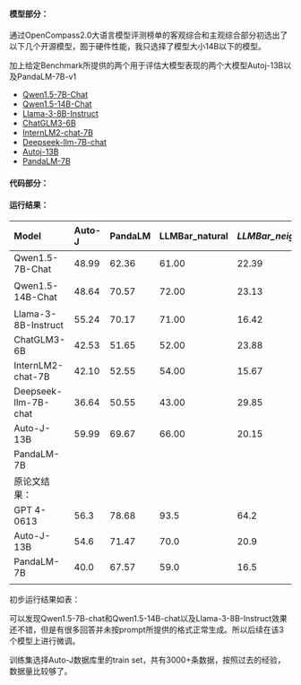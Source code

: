 

#### 模型部分：

通过OpenCompass2.0大语言模型评测榜单的客观综合和主观综合部分初选出了以下几个开源模型，囿于硬件性能，我只选择了模型大小14B以下的模型。

加上给定Benchmark所提供的两个用于评估大模型表现的两个大模型Autoj-13B以及PandaLM-7B-v1

- [Qwen1.5-7B-Chat](https://huggingface.co/Qwen/Qwen1.5-7B-Chat)
- [Qwen1.5-14B-Chat](https://huggingface.co/Qwen/Qwen1.5-14B-Chat)
- [Llama-3-8B-Instruct](https://huggingface.co/meta-llama/Meta-Llama-3-8B-Instruct)
- [ChatGLM3-6B](https://huggingface.co/THUDM/chatglm3-6b)
- [InternLM2-chat-7B](https://huggingface.co/internlm/internlm2-chat-7b)
- [Deepseek-llm-7B-chat](https://huggingface.co/deepseek-ai/deepseek-llm-7b-chat)
- [Autoj-13B](https://huggingface.co/GAIR/autoj-13b)
- [PandaLM-7B](https://huggingface.co/WeOpenML/PandaLM-7B-v1)

#### 代码部分：









#### 运行结果：

| Model                | Auto-J | PandaLM | LLMBar_natural | *LLMBar_neighbor* | *LLMBar_gptinst* | *LLMBar_gptout* | *LLMBar_manual* | *MTBench* | 备注————————————                                 |
| :------------------- | :----- | :------ | :------------- | :---------------- | :--------------- | :-------------- | :-------------- | :-------- | :----------------------------------------------- |
| Qwen1.5-7B-Chat      | 48.99  | 62.36   | 61.00          | 22.39             | 29.35            | 48.94           | 30.43           | 54.61     |                                                  |
| Qwen1.5-14B-Chat     | 48.64  | 70.57   | 72.00          | 23.13             | 25.00            | 51.06           | 32.61           | 43.99     | 本身结果不错，但格式错误太多了，需要微调学习格式 |
| Llama-3-8B-Instruct  | 55.24  | 70.17   | 71.00          | 16.42             | 22.83            | 57.45           | 28.26           | 46.65     |                                                  |
| ChatGLM3-6B          | 42.53  | 51.65   | 52.00          | 23.88             | 33.70            | 48.94           | 32.61           | 36.15     | 格式错误太多                                     |
| InternLM2-chat-7B    | 42.10  | 52.55   | 54.00          | 15.67             | 34.78            | 36.17           | 23.91           | 52.55     |                                                  |
| Deepseek-llm-7B-chat | 36.64  | 50.55   | 43.00          | 29.85             | 29.35            | 40.43           | 26.09           | 30.04     | 格式错误太多                                     |
| Auto-J-13B           | 59.99  | 69.67   | 66.00          | 20.15             | 19.57            | 42.55           | 23.91           | 57.35     |                                                  |
| PandaLM-7B           |        |         |                |                   |                  |                 |                 |           |                                                  |
| 原论文结果：         |        |         |                |                   |                  |                 |                 |           |                                                  |
| GPT 4-0613           | 56.3   | 78.68   | 93.5           | 64.2              | 76.6             | 76.6            | 75.0            | 66.9      |                                                  |
| Auto-J-13B           | 54.6   | 71.47   | 70.0           | 20.9              | 21.7             | 46.8            | 23.9            | 51.7      |                                                  |
| PandaLM-7B           | 40.0   | 67.57   | 59.0           | 16.5              | 21.7             | 42.6            | 26.1            | 55.2      |                                                  |
|                      |        |         |                |                   |                  |                 |                 |           |                                                  |



初步运行结果如表：

可以发现Qwen1.5-7B-chat和Qwen1.5-14B-chat以及Llama-3-8B-Instruct效果还不错，但是有很多回答并未按prompt所提供的格式正常生成。所以后续在该3个模型上进行微调。

训练集选择Auto-J数据库里的train set，共有3000+条数据，按照过去的经验，数据量比较够了。

